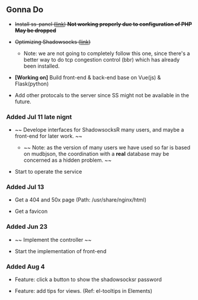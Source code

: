 ## Gonna Do

* ~~Install ss-panel ([link](https://sspanel.xyz/docs/install/manual)) **Not working properly due to configuration of PHP** **May be dropped**~~

* ~~Optimizing Shadowsocks ([link](http://www.jianshu.com/p/17522251883e))~~

    * Note: we are not going to completely follow this one, since there's a better way to do tcp congestion control (bbr) which has already been installed.


* **[Working on]** Build front-end & back-end base on Vue(js) & Flask(python) 

* Add other protocals to the server since SS might not be available in the future.

### Added Jul 11 late nignt

* ~~ Develope interfaces for ShadowsocksR many users, and maybe a front-end for later work. ~~

    * ~~ Note: as the version of many users we have used so far is based on mudbjson, the coordination with a **real** database may be concerned as a hidden problem. ~~

* Start to operate the service

### Added Jul 13

* Get a 404 and 50x page (Path: /usr/share/nginx/html)

* Get a favicon

### Added Jun 23

* ~~ Implement the controller ~~

* Start the implementation of front-end

### Added Aug 4

* Feature: click a button to show the shadowsocksr password

* Feature: add tips for views. (Ref: el-tooltips in Elements)